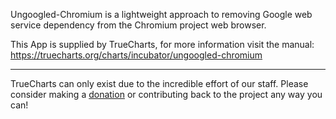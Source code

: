 Ungoogled-Chromium is a lightweight approach to removing Google web service dependency from the Chromium project web browser.


This App is supplied by TrueCharts, for more information visit the manual: https://truecharts.org/charts/incubator/ungoogled-chromium

---

TrueCharts can only exist due to the incredible effort of our staff.
Please consider making a [donation](https://truecharts.org/docs/about/sponsor) or contributing back to the project any way you can!

